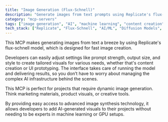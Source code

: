 ```yaml
---
title: "Image Generation (Flux-Schnell)"
description: "Generate images from text prompts using Replicate's flux-schnell model with configurable parameters for diverse applications."
category: "mcp-servers"
tags: ["image generation", "AI", "machine learning", "content creation", "UI prototyping", "automation"]
tech_stack: ["Replicate", "Flux-Schnell", "AI/ML", "Diffusion Models", "Image Synthesis"]
---
```


This MCP makes generating images from text a breeze by using Replicate's flux-schnell model, which is designed for fast image creation. 

Developers can easily adjust settings like prompt strength, output size, and style to create tailored visuals for various needs, whether that's content creation or UI prototyping. The interface takes care of running the model and delivering results, so you don’t have to worry about managing the complex AI infrastructure behind the scenes.

This MCP is perfect for projects that require dynamic image generation. Think marketing materials, product visuals, or creative tools.

By providing easy access to advanced image synthesis technology, it allows developers to add AI-generated visuals to their projects without needing to be experts in machine learning or GPU setups.